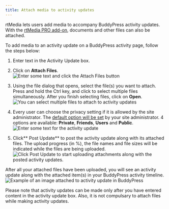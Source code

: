 ```yaml
---
title: Attach media to activity updates
---
```


rtMedia lets users add media to accompany BuddyPress activity updates. With the [rtMedia PRO add-on](https://rtcamp.com/store/rtmedia-pro/), documents and other files can also be attached.

To add media to an activity update on a BuddyPress activity page, follow the steps below:



	
  1. Enter text in the Activity Update box.

	
  2. Click on **Attach Files**.
![Enter some text and click the Attach Files button](https://rtcamp.com/wp-content/uploads/2013/09/ClickToAttachFilesActivityUpdate.png)

	
  3. Using the file dialog that opens, select the file(s) you want to attach. Press and hold the Ctrl key, and click to select multiple files simultaneously. After you finish selecting files, click on **Open**.
![You can select multiple files to attach to activity updates](https://rtcamp.com/wp-content/uploads/2013/09/SelectMultipleFilesToAttach.png)

	
  4. Every user can choose the privacy setting if it is allowed by the site administrator. The [default option will be set](https://rtcamp.com/rtmedia/docs/admin/rtmedia-settings/privacy-rtmedia/) by your site administrator. 4 options are available: **Private**, **Friends**, **Users** and **Public**.![Enter some text for the activity update](https://rtcamp.com/wp-content/uploads/2013/09/AttachFilesBuddyPressUpdates.png)

	
  5. Click** Post Update** to post the activity update along with its attached files. The upload progress (in %), the file names and file sizes will be indicated while the files are being uploaded.
![Click Post Update to start uploading attachments along with the posted activity updates.](https://rtcamp.com/wp-content/uploads/2013/09/UploadProgress.png)


After all your attached files have been uploaded, you will see an activity update along with the attached item(s) in your BuddyPress activity timeline.
![Example of an image attached to activity update in BuddyPress](https://rtcamp.com/wp-content/uploads/2013/09/ImageAttachedToActivityUpdate.png)

Please note that activity updates can be made only after you have entered content in the activity update box. Also, it is not compulsary to attach files while making activity updates.
